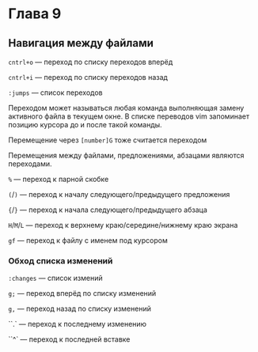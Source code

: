 # Глава 9

## Навигация между файлами

`cntrl+o` — переход по списку переходов вперёд

`cntrl+i` — переход по списку переходов назад

`:jumps` — список переходов

Переходом может называться любая команда выполняющая замену активного файла в текущем окне. В списке переводов vim запоминает позицию курсора до и после такой команды.

Перемещение через `[number]G` тоже считается переходом

Перемещения между файлами, предложениями, абзацами являются переходами.

`%` — переход к парной скобке

`(`/`)` — переход к началу следующего/предыдущего предложения

`{`/`}` — переход к начала следующего/предыдущего абзаца

`H`/`M`/`L` — переход к верхнему краю/середине/нижнему краю экрана

`gf` — переход к файлу с именем под курсором

### Обход списка изменений

`:changes` — список измений

`g;` — переход вперёд по списку изменений

`g,` — переход назад по списку изменений

``.` — переход к последнему изменению

``^` — переход к последней вставке
